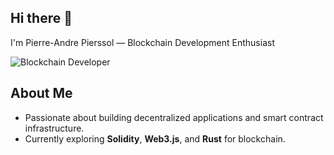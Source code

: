 ## Hi there 👋
I'm Pierre-Andre Pierssol — Blockchain Development Enthusiast

![Blockchain Developer](https://img.shields.io/badge/Blockchain-|‑DApp|Solidity|Web3-blue?style=for-the-badge&logo=ethereum&logoColor=white)

## About Me
- Passionate about building decentralized applications and smart contract infrastructure.
- Currently exploring **Solidity**, **Web3.js**, and **Rust** for blockchain.
<!--
#### Github Stats 📊
[![Pierre's github stats](https://github-readme-stats.vercel.app/api?username=pierreandre8099)](https://github.com/anuraghazra/github-readme-stats)
-->
<!--
## Pinned Projects
- [Solana NFT Marketplace](https://github.com/PierreAndre8099/Solana-NFT-Marketplace-by-CandyMachine)
- [Web3 Casino Crash Game](https://github.com/PierreAndre8099/Web3-Casino-Crash-Game)
 - [Your DApp UI](link) — Description -->

